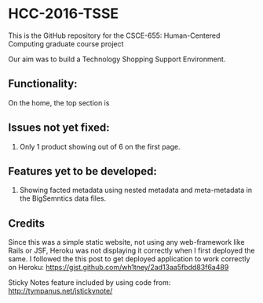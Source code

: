 # HCC-2016-TSSE
This is the GitHub repository for the CSCE-655: Human-Centered Computing graduate course project

Our aim was to build a Technology Shopping Support Environment.

## Functionality:
On the home, the top section is

## Issues not yet fixed:
1. Only 1 product showing out of 6 on the first page.

## Features yet to be developed:
1. Showing facted metadata using nested metadata and meta-metadata in the BigSemntics data files.

## Credits
Since this was a simple static website, not using any web-framework like Rails or JSF, Heroku was not displaying it correctly when I first deployed the same. I followed the this post to get deployed application to work correctly on Heroku: https://gist.github.com/wh1tney/2ad13aa5fbdd83f6a489

Sticky Notes feature included by using code from: http://tympanus.net/jstickynote/

